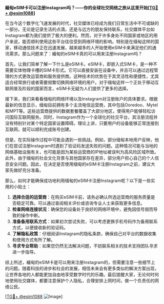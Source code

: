 **緬甸eSIM卡可以注册Instagram吗？——你的全球社交网络之旅从这里开始[[TG💪+ @esim1088](https://t.me/s/esim1088)]**

在当今这个数字化飞速发展的时代，社交媒体已经成为我们日常生活中不可或缺的一部分。无论是记录生活的点滴，还是与远方的朋友保持联系，社交媒体平台如Instagram都为我们提供了极大的便利。然而，对于许多身处不同国家或地区的用户来说，能否顺利使用这些平台往往受到网络环境的影响。特别是在缅甸这样的国家，移动通信技术正在迅速发展，越来越多的人开始使用eSIM卡来满足他们的通讯需求。那么问题来了：緬甸的eSIM卡真的可以用来注册Instagram吗？

首先，让我们简单了解一下什么是eSIM卡。eSIM卡，即嵌入式SIM卡，是一种不需要实体物理卡槽的SIM卡形式。它可以直接安装在设备中，并且可以通过远程管理的方式更改运营商和服务提供商。这种技术的优势在于其灵活性和便捷性，尤其适合经常旅行或者需要频繁切换网络环境的用户。对于缅甸这样一个正处于移动互联网普及阶段的国家而言，eSIM卡无疑为人们提供了更多的选择。

接下来，我们来看看缅甸的网络环境以及Instagram对注册账户的具体要求。根据最新的信息显示，缅甸目前拥有多个主流电信运营商，其中包括Ooredoo、Mytel和MPT等。这些运营商提供的数据套餐覆盖了大部分地区，使得用户能够轻松访问国际互联网服务。同时，Instagram作为一个全球化的社交平台，其注册流程并没有特别针对某个特定国家设置障碍。理论上讲，只要用户的设备能够正常连接到互联网，就可以顺利完成账号创建。

但是，在实际操作过程中可能会遇到一些挑战。例如，部分缅甸本地用户反映，他们在尝试注册Instagram时遇到了验证码发送失败的问题。这种情况可能与当地的网络基础设施有关，也可能是因为某些运营商的IP地址被误判为高风险区域所致。此外，由于缅甸的社会文化背景与其他国家存在差异，部分用户担心自己的个人信息安全问题。因此，在决定是否使用缅甸的eSIM卡注册Instagram之前，建议大家先做好充分准备。

那么，如何才能确保成功地利用缅甸的eSIM卡注册Instagram呢？以下是一些实用的小贴士：

1. **选择合适的运营商**：在购买eSIM卡前，请务必确认所选运营商的服务质量是否稳定可靠。可以通过查阅相关评价或咨询专业人士来获取更多信息。
2. **检查网络连接状况**：确保您的设备处于良好的网络环境中，避免因信号弱而导致的操作中断。
3. **准备备用联系方式**：如果初次尝试失败，可以考虑更换手机号码作为备用联系方式，以便接收新的验证码。
4. **了解隐私政策**：仔细阅读Instagram的隐私条款，确保自己对平台的数据收集和使用方式有所了解。
5. **寻求专业帮助**：如果您仍然无法解决问题，不妨联系相关的技术支持团队寻求进一步指导。

综上所述，緬甸的eSIM卡是可以用来注册Instagram的，但需要注意一些细节上的问题。随着科技的进步和社会的发展，相信未来会有更多类似的解决方案出现，让世界各地的人都能更加自由地享受数字时代的乐趣。最后提醒大家，无论何时何地使用社交媒体，都要注意保护个人隐私，合理安排上网时间，做一个负责任的网络公民。

[[TG💪+ @esim1088](https://t.me/s/esim1088) ![Image](https://i.postimg.cc/4NQfJmqS/Snipaste-2025-05-13-00-14-12.png)]